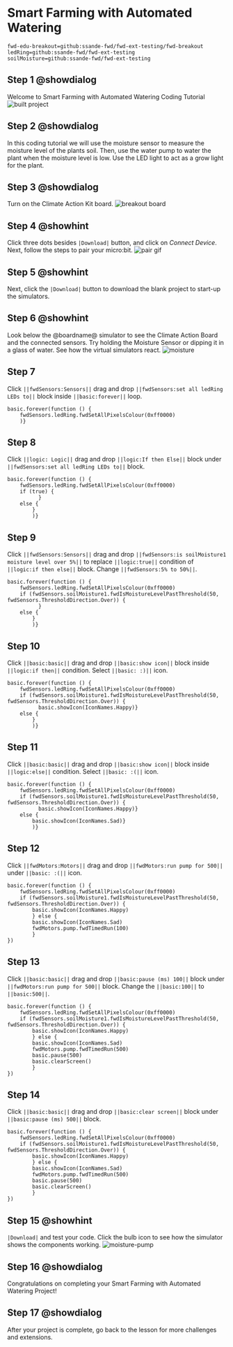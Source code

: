 # Smart Farming with Automated Watering
```package
fwd-edu-breakout=github:ssande-fwd/fwd-ext-testing/fwd-breakout
ledRing=github:ssande-fwd/fwd-ext-testing
soilMoisture=github:ssande-fwd/fwd-ext-testing
```
## Step 1 @showdialog
Welcome to Smart Farming with Automated Watering Coding Tutorial
![built project](https://climate-action-kits.github.io/pxt-fwd-edu/tutorial-assets/project-advagri-200.png)


## Step 2 @showdialog
In this coding tutorial we will use the moisture sensor to measure the moisture level of the plants soil. Then, use the water pump to water the plant when the moisture level is low. Use the LED light to act as a grow light for the plant.


## Step 3 @showdialog
Turn on the Climate Action Kit board.
![breakout board](https://climate-action-kits.github.io/pxt-fwd-edu/tutorial-assets/breakout-turn-on.png)


## Step 4 @showhint
Click three dots besides ``|Download|`` button, and click on _Connect Device_. Next, follow the steps to pair your micro:bit.
![pair gif](https://climate-action-kits.github.io/pxt-fwd-edu/tutorial-assets/pairmicrobit-280x203.gif)


## Step 5 @showhint
Next, click the ``|Download|`` button to download the blank project to start-up the simulators.


## Step 6 @showhint
Look below the @boardname@ simulator to see the Climate Action Board and the connected sensors. Try holding the Moisture Sensor or dipping it in a glass of water. See how the virtual simulators react.
![moisture](https://climate-action-kits.github.io/pxt-fwd-edu/tutorial-assets/simulator-4-moisture.gif)


## Step 7
Click ``||fwdSensors:Sensors||`` drag and drop ``||fwdSensors:set all ledRing LEDs to||`` block inside ``||basic:forever||`` loop.
```blocks
basic.forever(function () {
    fwdSensors.ledRing.fwdSetAllPixelsColour(0xff0000)
    )}
```
## Step 8
Click ``||logic: Logic||`` drag and drop ``||logic:If then Else||``
block under ``||fwdSensors:set all ledRing LEDs to||`` block.
```blocks
basic.forever(function () {
    fwdSensors.ledRing.fwdSetAllPixelsColour(0xff0000)
    if (true) {
          }
    else {
        }
        )}
```
## Step 9
Click ``||fwdSensors:Sensors||`` drag and drop ``||fwdSensors:is soilMoisture1 moisture level over 5%||``
to replace ``||logic:true||`` condition of ``||logic:if then else||`` block.
Change ``||fwdSensors:5% to 50%||``.
```blocks
basic.forever(function () {
    fwdSensors.ledRing.fwdSetAllPixelsColour(0xff0000)
    if (fwdSensors.soilMoisture1.fwdIsMoistureLevelPastThreshold(50, fwdSensors.ThresholdDirection.Over)) {
          }
    else {
        }
        )}
```
## Step 10
Click ``||basic:basic||`` drag and drop ``||basic:show icon||`` block inside ``||logic:if then||`` condition.
Select ``||basic: :)||`` icon.
```blocks
basic.forever(function () {
    fwdSensors.ledRing.fwdSetAllPixelsColour(0xff0000)
    if (fwdSensors.soilMoisture1.fwdIsMoistureLevelPastThreshold(50, fwdSensors.ThresholdDirection.Over)) {
          basic.showIcon(IconNames.Happy)}
    else {
        }
        )}
```
## Step 11
Click ``||basic:basic||`` drag and drop ``||basic:show icon||`` block inside ``||logic:else||`` condition.
Select ``||basic: :(||`` icon.
```blocks
basic.forever(function () {
    fwdSensors.ledRing.fwdSetAllPixelsColour(0xff0000)
    if (fwdSensors.soilMoisture1.fwdIsMoistureLevelPastThreshold(50, fwdSensors.ThresholdDirection.Over)) {
          basic.showIcon(IconNames.Happy)}
    else {
        basic.showIcon(IconNames.Sad)}
        )}
```
## Step 12
Click ``||fwdMotors:Motors||`` drag and drop ``||fwdMotors:run pump for 500||`` under
 ``||basic: :(||`` icon.
```blocks
basic.forever(function () {
    fwdSensors.ledRing.fwdSetAllPixelsColour(0xff0000)
    if (fwdSensors.soilMoisture1.fwdIsMoistureLevelPastThreshold(50, fwdSensors.ThresholdDirection.Over)) {
        basic.showIcon(IconNames.Happy)
        } else {
        basic.showIcon(IconNames.Sad)
        fwdMotors.pump.fwdTimedRun(100)
        }
})
```
## Step 13
Click ``||basic:basic||`` drag and drop ``||basic:pause (ms) 100||`` block under ``||fwdMotors:run pump for 500||`` block.
Change the ``||basic:100||`` to ``||basic:500||``.
```blocks
basic.forever(function () {
    fwdSensors.ledRing.fwdSetAllPixelsColour(0xff0000)
    if (fwdSensors.soilMoisture1.fwdIsMoistureLevelPastThreshold(50, fwdSensors.ThresholdDirection.Over)) {
        basic.showIcon(IconNames.Happy)
        } else {
        basic.showIcon(IconNames.Sad)
        fwdMotors.pump.fwdTimedRun(500)
        basic.pause(500)
        basic.clearScreen()
        }
})
```
## Step 14
Click ``||basic:basic||`` drag and drop ``||basic:clear screen||``
block under ``||basic:pause (ms) 500||`` block.
```blocks
basic.forever(function () {
    fwdSensors.ledRing.fwdSetAllPixelsColour(0xff0000)
    if (fwdSensors.soilMoisture1.fwdIsMoistureLevelPastThreshold(50, fwdSensors.ThresholdDirection.Over)) {
        basic.showIcon(IconNames.Happy)
        } else {
        basic.showIcon(IconNames.Sad)
        fwdMotors.pump.fwdTimedRun(500)
        basic.pause(500)
        basic.clearScreen()
        }
})
```
## Step 15 @showhint
``|Download|`` and test your code. Click the bulb icon to see how
the simulator shows the components working.
![moisture-pump](https://climate-action-kits.github.io/pxt-fwd-edu/tutorial-assets/simulator-11-Moisture-pump.gif)

## Step 16 @showdialog
Congratulations on completing your Smart Farming with Automated Watering Project!

## Step 17 @showdialog
After your project is complete, go back to the lesson for more challenges and extensions.


